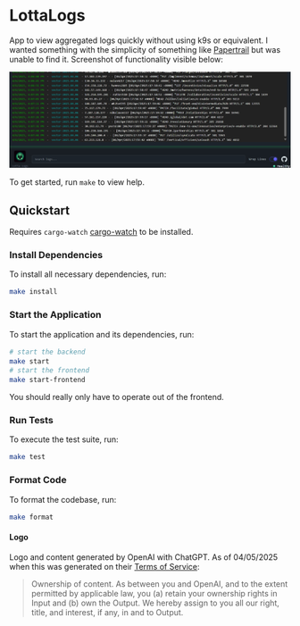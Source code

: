 # LottaLogs

App to view aggregated logs quickly without using k9s or equivalent. I wanted something
with the simplicity of something like [Papertrail](https://www.papertrail.com/) but was unable to find it.
Screenshot of functionality visible below:

![LottaLogs screenshot](docs/images/proof.jpeg)

To get started, run `make` to view help.

## Quickstart 

Requires `cargo-watch` [cargo-watch](https://crates.io/crates/cargo-watch) to be installed.

### Install Dependencies
To install all necessary dependencies, run:
```bash
make install
```

### Start the Application
To start the application and its dependencies, run:
```bash
# start the backend
make start
# start the frontend
make start-frontend
```

You should really only have to operate out of the frontend.

### Run Tests
To execute the test suite, run:
```bash
make test
```

### Format Code
To format the codebase, run:
```bash
make format
```

#### Logo

Logo and content generated by OpenAI with ChatGPT. As of 04/05/2025 when this was generated on their [Terms of Service](https://openai.com/policies/row-terms-of-use/):

> Ownership of content. As between you and OpenAI, and to the extent permitted by applicable law, 
> you (a) retain your ownership rights in Input and (b) own the Output. We hereby assign to you 
> all our right, title, and interest, if any, in and to Output.
